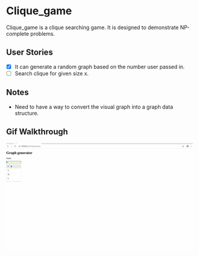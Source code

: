 # Clique_game

Clique_game is a clique searching game. It is designed to demonstrate NP-complete problems.

## User Stories
- [x] It can generate a random graph based on the number user passed in.
- [ ] Search clique for given size x.

## Notes
- Need to have a way to convert the visual graph into a graph data structure.

## Gif Walkthrough
![walkthrough](alpha_graph_generator.gif)


